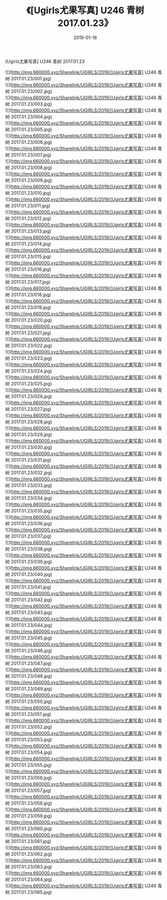 ﻿---
layout: post
title:  《[Ugirls尤果写真] U246 青树 2017.01.23》
date:   2019-01-16
img: http://img.660000.xyz/Sharelink/UGIRLS/2019/[Ugirls尤果写真] U246 青树 2017.01.23/000.jpg
categories: [美女, 清纯, 唯美]
---

[Ugirls尤果写真] U246 青树 2017.01.23

 ![](http://img.660000.xyz/Sharelink/UGIRLS/2019/[Ugirls尤果写真] U246 青树 2017.01.23/001.jpg) <br>![](http://img.660000.xyz/Sharelink/UGIRLS/2019/[Ugirls尤果写真] U246 青树 2017.01.23/002.jpg) <br>![](http://img.660000.xyz/Sharelink/UGIRLS/2019/[Ugirls尤果写真] U246 青树 2017.01.23/003.jpg) <br>![](http://img.660000.xyz/Sharelink/UGIRLS/2019/[Ugirls尤果写真] U246 青树 2017.01.23/004.jpg) <br>![](http://img.660000.xyz/Sharelink/UGIRLS/2019/[Ugirls尤果写真] U246 青树 2017.01.23/005.jpg) <br>![](http://img.660000.xyz/Sharelink/UGIRLS/2019/[Ugirls尤果写真] U246 青树 2017.01.23/006.jpg) <br>![](http://img.660000.xyz/Sharelink/UGIRLS/2019/[Ugirls尤果写真] U246 青树 2017.01.23/007.jpg) <br>![](http://img.660000.xyz/Sharelink/UGIRLS/2019/[Ugirls尤果写真] U246 青树 2017.01.23/008.jpg) <br>![](http://img.660000.xyz/Sharelink/UGIRLS/2019/[Ugirls尤果写真] U246 青树 2017.01.23/009.jpg) <br>![](http://img.660000.xyz/Sharelink/UGIRLS/2019/[Ugirls尤果写真] U246 青树 2017.01.23/010.jpg) <br>![](http://img.660000.xyz/Sharelink/UGIRLS/2019/[Ugirls尤果写真] U246 青树 2017.01.23/011.jpg) <br>![](http://img.660000.xyz/Sharelink/UGIRLS/2019/[Ugirls尤果写真] U246 青树 2017.01.23/012.jpg) <br>![](http://img.660000.xyz/Sharelink/UGIRLS/2019/[Ugirls尤果写真] U246 青树 2017.01.23/013.jpg) <br>![](http://img.660000.xyz/Sharelink/UGIRLS/2019/[Ugirls尤果写真] U246 青树 2017.01.23/014.jpg) <br>![](http://img.660000.xyz/Sharelink/UGIRLS/2019/[Ugirls尤果写真] U246 青树 2017.01.23/015.jpg) <br>![](http://img.660000.xyz/Sharelink/UGIRLS/2019/[Ugirls尤果写真] U246 青树 2017.01.23/016.jpg) <br>![](http://img.660000.xyz/Sharelink/UGIRLS/2019/[Ugirls尤果写真] U246 青树 2017.01.23/017.jpg) <br>![](http://img.660000.xyz/Sharelink/UGIRLS/2019/[Ugirls尤果写真] U246 青树 2017.01.23/018.jpg) <br>![](http://img.660000.xyz/Sharelink/UGIRLS/2019/[Ugirls尤果写真] U246 青树 2017.01.23/019.jpg) <br>![](http://img.660000.xyz/Sharelink/UGIRLS/2019/[Ugirls尤果写真] U246 青树 2017.01.23/020.jpg) <br>![](http://img.660000.xyz/Sharelink/UGIRLS/2019/[Ugirls尤果写真] U246 青树 2017.01.23/021.jpg) <br>![](http://img.660000.xyz/Sharelink/UGIRLS/2019/[Ugirls尤果写真] U246 青树 2017.01.23/022.jpg) <br>![](http://img.660000.xyz/Sharelink/UGIRLS/2019/[Ugirls尤果写真] U246 青树 2017.01.23/023.jpg) <br>![](http://img.660000.xyz/Sharelink/UGIRLS/2019/[Ugirls尤果写真] U246 青树 2017.01.23/024.jpg) <br>![](http://img.660000.xyz/Sharelink/UGIRLS/2019/[Ugirls尤果写真] U246 青树 2017.01.23/025.jpg) <br>![](http://img.660000.xyz/Sharelink/UGIRLS/2019/[Ugirls尤果写真] U246 青树 2017.01.23/026.jpg) <br>![](http://img.660000.xyz/Sharelink/UGIRLS/2019/[Ugirls尤果写真] U246 青树 2017.01.23/027.jpg) <br>![](http://img.660000.xyz/Sharelink/UGIRLS/2019/[Ugirls尤果写真] U246 青树 2017.01.23/028.jpg) <br>![](http://img.660000.xyz/Sharelink/UGIRLS/2019/[Ugirls尤果写真] U246 青树 2017.01.23/029.jpg) <br>![](http://img.660000.xyz/Sharelink/UGIRLS/2019/[Ugirls尤果写真] U246 青树 2017.01.23/030.jpg) <br>![](http://img.660000.xyz/Sharelink/UGIRLS/2019/[Ugirls尤果写真] U246 青树 2017.01.23/031.jpg) <br>![](http://img.660000.xyz/Sharelink/UGIRLS/2019/[Ugirls尤果写真] U246 青树 2017.01.23/032.jpg) <br>![](http://img.660000.xyz/Sharelink/UGIRLS/2019/[Ugirls尤果写真] U246 青树 2017.01.23/033.jpg) <br>![](http://img.660000.xyz/Sharelink/UGIRLS/2019/[Ugirls尤果写真] U246 青树 2017.01.23/034.jpg) <br>![](http://img.660000.xyz/Sharelink/UGIRLS/2019/[Ugirls尤果写真] U246 青树 2017.01.23/035.jpg) <br>![](http://img.660000.xyz/Sharelink/UGIRLS/2019/[Ugirls尤果写真] U246 青树 2017.01.23/036.jpg) <br>![](http://img.660000.xyz/Sharelink/UGIRLS/2019/[Ugirls尤果写真] U246 青树 2017.01.23/037.jpg) <br>![](http://img.660000.xyz/Sharelink/UGIRLS/2019/[Ugirls尤果写真] U246 青树 2017.01.23/038.jpg) <br>![](http://img.660000.xyz/Sharelink/UGIRLS/2019/[Ugirls尤果写真] U246 青树 2017.01.23/039.jpg) <br>![](http://img.660000.xyz/Sharelink/UGIRLS/2019/[Ugirls尤果写真] U246 青树 2017.01.23/040.jpg) <br>![](http://img.660000.xyz/Sharelink/UGIRLS/2019/[Ugirls尤果写真] U246 青树 2017.01.23/041.jpg) <br>![](http://img.660000.xyz/Sharelink/UGIRLS/2019/[Ugirls尤果写真] U246 青树 2017.01.23/042.jpg) <br>![](http://img.660000.xyz/Sharelink/UGIRLS/2019/[Ugirls尤果写真] U246 青树 2017.01.23/043.jpg) <br>![](http://img.660000.xyz/Sharelink/UGIRLS/2019/[Ugirls尤果写真] U246 青树 2017.01.23/044.jpg) <br>![](http://img.660000.xyz/Sharelink/UGIRLS/2019/[Ugirls尤果写真] U246 青树 2017.01.23/045.jpg) <br>![](http://img.660000.xyz/Sharelink/UGIRLS/2019/[Ugirls尤果写真] U246 青树 2017.01.23/046.jpg) <br>![](http://img.660000.xyz/Sharelink/UGIRLS/2019/[Ugirls尤果写真] U246 青树 2017.01.23/047.jpg) <br>![](http://img.660000.xyz/Sharelink/UGIRLS/2019/[Ugirls尤果写真] U246 青树 2017.01.23/048.jpg) <br>![](http://img.660000.xyz/Sharelink/UGIRLS/2019/[Ugirls尤果写真] U246 青树 2017.01.23/049.jpg) <br>![](http://img.660000.xyz/Sharelink/UGIRLS/2019/[Ugirls尤果写真] U246 青树 2017.01.23/050.jpg) <br>![](http://img.660000.xyz/Sharelink/UGIRLS/2019/[Ugirls尤果写真] U246 青树 2017.01.23/051.jpg) <br>![](http://img.660000.xyz/Sharelink/UGIRLS/2019/[Ugirls尤果写真] U246 青树 2017.01.23/052.jpg) <br>![](http://img.660000.xyz/Sharelink/UGIRLS/2019/[Ugirls尤果写真] U246 青树 2017.01.23/053.jpg) <br>![](http://img.660000.xyz/Sharelink/UGIRLS/2019/[Ugirls尤果写真] U246 青树 2017.01.23/054.jpg) <br>![](http://img.660000.xyz/Sharelink/UGIRLS/2019/[Ugirls尤果写真] U246 青树 2017.01.23/055.jpg) <br>![](http://img.660000.xyz/Sharelink/UGIRLS/2019/[Ugirls尤果写真] U246 青树 2017.01.23/056.jpg) <br>![](http://img.660000.xyz/Sharelink/UGIRLS/2019/[Ugirls尤果写真] U246 青树 2017.01.23/057.jpg) <br>![](http://img.660000.xyz/Sharelink/UGIRLS/2019/[Ugirls尤果写真] U246 青树 2017.01.23/058.jpg) <br>![](http://img.660000.xyz/Sharelink/UGIRLS/2019/[Ugirls尤果写真] U246 青树 2017.01.23/059.jpg) <br>![](http://img.660000.xyz/Sharelink/UGIRLS/2019/[Ugirls尤果写真] U246 青树 2017.01.23/060.jpg) <br>![](http://img.660000.xyz/Sharelink/UGIRLS/2019/[Ugirls尤果写真] U246 青树 2017.01.23/061.jpg) <br>![](http://img.660000.xyz/Sharelink/UGIRLS/2019/[Ugirls尤果写真] U246 青树 2017.01.23/062.jpg) <br>![](http://img.660000.xyz/Sharelink/UGIRLS/2019/[Ugirls尤果写真] U246 青树 2017.01.23/063.jpg) <br>![](http://img.660000.xyz/Sharelink/UGIRLS/2019/[Ugirls尤果写真] U246 青树 2017.01.23/064.jpg) <br>![](http://img.660000.xyz/Sharelink/UGIRLS/2019/[Ugirls尤果写真] U246 青树 2017.01.23/065.jpg) <br>